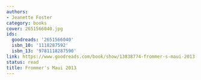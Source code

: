 ```yaml
---
authors:
- Jeanette Foster
category: books
cover: 2651566040.jpg
ids:
  goodreads: '2651566040'
  isbn_10: '1118287592'
  isbn_13: '9781118287590'
link: https://www.goodreads.com/book/show/13838774-frommer-s-maui-2013
status: read
title: Frommer's Maui 2013
---
```


